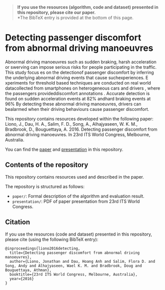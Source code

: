> **If you use the resources (algorithm, code and dataset) presented in this repository, please cite our paper.**  
*The BibTeX entry is provided at the bottom of this page. 

# Detecting passenger discomfort from abnormal driving manoeuvres

Abnormal driving manoeuvres such as sudden braking, harsh acceleration or swerving can impose serious risks for people participating in the traffic. This study focus es on the detectionof passenger discomfort by inferring the underlying abnormal driving events that cause suchexperiences. E xperiments for threshold based techniques are conducted on real world datacollected from smartphones on heterogeneous cars and drivers , where the passengers provideddiscomfort annotations . Accurate detection is found on sudden acceleration events at 82% andhard braking events at 96% By detecting these abnormal driving manoeuvres, drivers can bealarmed when their driving behaviours cause passenger discomfort.

This repository contains resources developed within the following paper:
  Liono, J., Dau, H. A., Salim, F. D., Song, A., Alhajyaseen, W. K. M., Bradbrook, D., Bouguettaya, A. 2016. Detecting passenger discomfort from abnormal driving manoeuvres. In 23rd ITS World Congress, Melbourne, Australia. 
  
You can find the [paper](https://github.com/cruiseresearchgroup/DetectingPassengerDiscomfortAbnormalDrivingManoeuvres/blob/master/paper/ITS16_paper_AN-SP0728.pdf) and [presentation](https://github.com/cruiseresearchgroup/DetectingPassengerDiscomfortAbnormalDrivingManoeuvres/blob/master/presentation/ITS%20world%20congress%202016.pdf) in this repository. 

## Contents of the repository
This repository contains resources used and described in the paper.

The repository is structured as follows:

- `paper/`: Formal description of the algorithm and evaluation result. 
- `presentation/`: PDF of paper presentation from 23rd ITS World Congress. 


## Citation
If you use the resources (code and dataset) presented in this repository, please cite (using the following BibTeX entry):
```
@inproceedings{liono2016detecting,
  title={Detecting passenger discomfort from abnormal driving manoeuvres},
  author={Liono, Jonathan and Dau, Hoang Anh and Salim, Flora D. and Song, Andy and Alhajyaseen, Wael K. M. and Bradbrook, Doug and Bouguettaya, Athman},
  booktitle={23rd ITS World Congress, Melbourne, Australia},
  year={2016}
}
```
